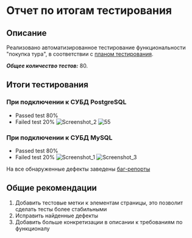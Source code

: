 # Отчет по итогам тестирования

## Описание
Реализовано автоматизированное тестирование функциональности "покупка тура", в соответствии с [планом тестирования](https://github.com/SvetlanaChistyakova1656/diplomproject/blob/main/reports/plan.md).

***Общее количество тестов:*** 80.

## Итоги тестирования
### При подключении к СУБД PostgreSQL
  - Passed test 80%
  - Failed test 20%
![Screenshot_2](https://github.com/user-attachments/assets/1608a2ba-0e1d-4e8a-bc09-d4764529acf6)
![55](https://github.com/user-attachments/assets/89dec7a6-cd0a-4d5a-a3bf-8f5983a8cee7)


### При подключении к СУБД MySQL
  - Passed test 80%
  - Failed test 20%
![Screenshot_1](https://github.com/user-attachments/assets/56889db3-4957-4e47-a7b3-149afb95bb91)
![Screenshot_3](https://github.com/user-attachments/assets/0fc65677-a2b3-4f59-a0cd-a75e634076db)



На все обнаруженные дефекты заведены [баг-репорты]()

## Общие рекомендации

1. Добавить тестовые метки к элементам страницы, это позволит сделать тесты более стабильными
2. Исправить найденные дефекты
3. Добавить больше конкретизации в описании к требованиям по функционалу

